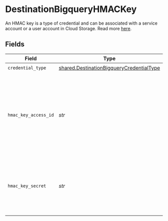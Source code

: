 # DestinationBigqueryHMACKey

An HMAC key is a type of credential and can be associated with a service account or a user account in Cloud Storage. Read more <a href="https://cloud.google.com/storage/docs/authentication/hmackeys">here</a>.


## Fields

| Field                                                                                                                                         | Type                                                                                                                                          | Required                                                                                                                                      | Description                                                                                                                                   | Example                                                                                                                                       |
| --------------------------------------------------------------------------------------------------------------------------------------------- | --------------------------------------------------------------------------------------------------------------------------------------------- | --------------------------------------------------------------------------------------------------------------------------------------------- | --------------------------------------------------------------------------------------------------------------------------------------------- | --------------------------------------------------------------------------------------------------------------------------------------------- |
| `credential_type`                                                                                                                             | [shared.DestinationBigqueryCredentialType](../../models/shared/destinationbigquerycredentialtype.md)                                          | :heavy_check_mark:                                                                                                                            | N/A                                                                                                                                           |                                                                                                                                               |
| `hmac_key_access_id`                                                                                                                          | *str*                                                                                                                                         | :heavy_check_mark:                                                                                                                            | HMAC key access ID. When linked to a service account, this ID is 61 characters long; when linked to a user account, it is 24 characters long. | 1234567890abcdefghij1234                                                                                                                      |
| `hmac_key_secret`                                                                                                                             | *str*                                                                                                                                         | :heavy_check_mark:                                                                                                                            | The corresponding secret for the access ID. It is a 40-character base-64 encoded string.                                                      | 1234567890abcdefghij1234567890ABCDEFGHIJ                                                                                                      |